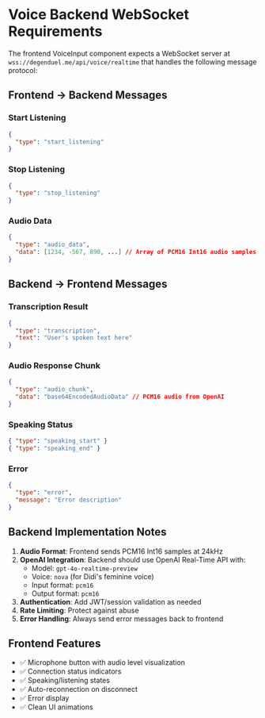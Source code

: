 # Voice Backend WebSocket Requirements

The frontend VoiceInput component expects a WebSocket server at `wss://degenduel.me/api/voice/realtime` that handles the following message protocol:

## Frontend → Backend Messages

### Start Listening
```json
{
  "type": "start_listening"
}
```

### Stop Listening  
```json
{
  "type": "stop_listening"
}
```

### Audio Data
```json
{
  "type": "audio_data",
  "data": [1234, -567, 890, ...] // Array of PCM16 Int16 audio samples
}
```

## Backend → Frontend Messages

### Transcription Result
```json
{
  "type": "transcription",
  "text": "User's spoken text here"
}
```

### Audio Response Chunk
```json
{
  "type": "audio_chunk", 
  "data": "base64EncodedAudioData" // PCM16 audio from OpenAI
}
```

### Speaking Status
```json
{ "type": "speaking_start" }
{ "type": "speaking_end" }
```

### Error
```json
{
  "type": "error",
  "message": "Error description"
}
```

## Backend Implementation Notes

1. **Audio Format**: Frontend sends PCM16 Int16 samples at 24kHz
2. **OpenAI Integration**: Backend should use OpenAI Real-Time API with:
   - Model: `gpt-4o-realtime-preview` 
   - Voice: `nova` (for Didi's feminine voice)
   - Input format: `pcm16`
   - Output format: `pcm16`
3. **Authentication**: Add JWT/session validation as needed
4. **Rate Limiting**: Protect against abuse
5. **Error Handling**: Always send error messages back to frontend

## Frontend Features

- ✅ Microphone button with audio level visualization
- ✅ Connection status indicators  
- ✅ Speaking/listening states
- ✅ Auto-reconnection on disconnect
- ✅ Error display
- ✅ Clean UI animations